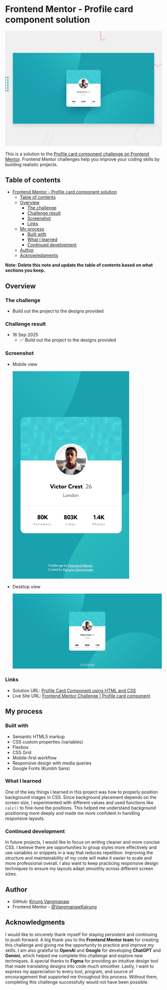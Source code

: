 # Frontend Mentor - Profile card component solution

![](./design/preview.jpg)

This is a solution to the [Profile card component challenge on Frontend Mentor](https://www.frontendmentor.io/challenges/profile-card-component-cfArpWshJ). Frontend Mentor challenges help you improve your coding skills by building realistic projects.

## Table of contents

- [Frontend Mentor - Profile card component solution](#frontend-mentor---profile-card-component-solution)
  - [Table of contents](#table-of-contents)
  - [Overview](#overview)
    - [The challenge](#the-challenge)
    - [Challenge result](#challenge-result)
    - [Screenshot](#screenshot)
    - [Links](#links)
  - [My process](#my-process)
    - [Built with](#built-with)
    - [What I learned](#what-i-learned)
    - [Continued development](#continued-development)
  - [Author](#author)
  - [Acknowledgments](#acknowledgments)

**Note: Delete this note and update the table of contents based on what sections you keep.**

## Overview

### The challenge

- Build out the project to the designs provided

### Challenge result

- 16 Sep 2025
  - ✅ Build out the project to the designs provided

### Screenshot

- Mobile view

  <img src="./screenshots/Mobile-view.png" alt="Profile card component solution - Mobile view" width="375px">

- Desktop view

  <img src="./screenshots/Desktop-view.png" alt="Profile card component solution - Desktop view">

### Links

- Solution URL: [Profile Card Component using HTML and CSS](https://www.frontendmentor.io/solutions/test-K8YxS9V1Nj)
- Live Site URL: [Frontend Mentor Challenge | Profile card component](https://vangmanawkairung.github.io/frontend-mentor-profile-card-component/)

## My process

### Built with

- Semantic HTML5 markup
- CSS custom properties (variables)
- Flexbox
- CSS Grid
- Mobile-first workflow
- Responsive design with media queries
- Google Fonts (Kumbh Sans)

### What I learned

One of the key things I learned in this project was how to properly position background images in CSS. Since background placement depends on the screen size, I experimented with different values and used functions like `calc()` to fine-tune the positions. This helped me understand background positioning more deeply and made me more confident in handling responsive layouts.

### Continued development

In future projects, I would like to focus on writing cleaner and more concise CSS. I believe there are opportunities to group styles more effectively and use variables or snippets in a way that reduces repetition. Improving the structure and maintainability of my code will make it easier to scale and more professional overall. I also want to keep practicing responsive design techniques to ensure my layouts adapt smoothly across different screen sizes.

## Author

- GitHub: [Kirung Vangmanaw](https://github.com/VangmanawKairung)
- Frontend Mentor - [@VangmanawKairung](https://www.frontendmentor.io/profile/VangmanawKairunge)

## Acknowledgments

I would like to sincerely thank myself for staying persistent and continuing to push forward. A big thank you to the **Frontend Mentor team** for creating this challenge and giving me the opportunity to practice and improve my skills. I am also grateful to **OpenAI** and **Google** for developing **ChatGPT** and **Gemini**, which helped me complete this challenge and explore new techniques. A special thanks to **Figma** for providing an intuitive design tool that made translating designs into code much smoother. Lastly, I want to express my appreciation to every tool, program, and source of encouragement that supported me throughout this process. Without them, completing this challenge successfully would not have been possible.

